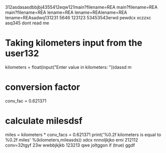 312asdasasdbbjbj4355412eqw121main?filename=REA
main?filename=REA
main?filename=REA
lename=REA
lename=REAlename=REA
lename=REAsadwq131231
5646
123123
53453543erwd
pewdcx
xczzxc
asq345
dont read me
# Taking kilometers input from the user132
kilometers = float(input("Enter value in kilometers: "))dassd
m
# conversion factor
conv_fac = 0.621371

# calculate milesdsf
miles = kilometers * conv_facs = 0.621371
print('%0.2f kilometers is equal to %0.2f miles' %(kilometers,mileasds))
xdcx  nnnoljkjko
erni
212112
conv=32tgyf
23w
wwbbjkjkb
123213
qwe
joltggon if (true)
ggdf
